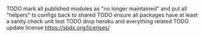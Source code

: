 
TODO mark all published modules as "no longer maintained" and put all "helpers" ts configs back to shared
TODO ensure all packages have at least a sanity check unit test
TODO drop heroku and everything related
TODO update license https://spdx.org/licenses/
